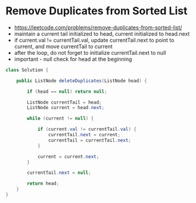 # Remove Duplicates from Sorted List

- https://leetcode.com/problems/remove-duplicates-from-sorted-list/
- maintain a current tail initialized to head, current initialized to head.next
- if current.val != currentTail.val, update currentTail.next to point to current, and move currentTail to current
- after the loop, do not forget to initialize currentTail.next to null
- important - null check for head at the beginning

```java
class Solution {

    public ListNode deleteDuplicates(ListNode head) {

        if (head == null) return null;

        ListNode currentTail = head;
        ListNode current = head.next;

        while (current != null) {

            if (current.val != currentTail.val) {
                currentTail.next = current;
                currentTail = currentTail.next;
            }

            current = current.next;
        }

        currentTail.next = null;

        return head;
    }
}
```
